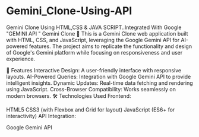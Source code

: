 # Gemini_Clone-Using-API
Gemini Clone Using HTML,CSS &amp; JAVA SCRIPT..Integrated With Google "GEMINI API "
Gemini Clone 🌌
This is a Gemini Clone web application built with HTML, CSS, and JavaScript, leveraging the Google Gemini API for AI-powered features. The project aims to replicate the functionality and design of Google's Gemini platform while focusing on responsiveness and user experience.

🚀 Features
Interactive Design: A user-friendly interface with responsive layouts.
AI-Powered Queries: Integration with Google Gemini API to provide intelligent insights.
Dynamic Updates: Real-time data fetching and rendering using JavaScript.
Cross-Browser Compatibility: Works seamlessly on modern browsers.
🛠️ Technologies Used
Frontend:

HTML5
CSS3 (with Flexbox and Grid for layout)
JavaScript (ES6+ for interactivity)
API Integration:

Google Gemini API
